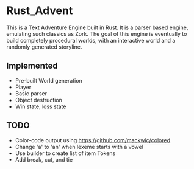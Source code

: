 # Rust_Advent #

This is a Text Adventure Engine built in Rust. It is a parser based engine, emulating such classics as Zork. The goal of this engine is eventually to build completely procedural worlds, with an interactive world and a randomly generated storyline.

## Implemented ##

* Pre-built World generation
* Player
* Basic parser
* Object destruction
* Win state, loss state

## TODO ##

* Color-code output using https://github.com/mackwic/colored
* Change 'a' to 'an' when lexeme starts with a vowel
* Use builder to create list of item Tokens
* Add break, cut, and tie

